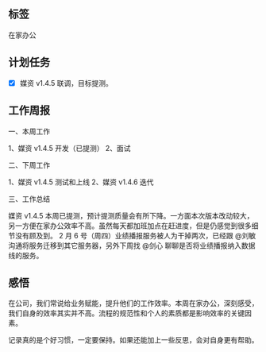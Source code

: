 ## 标签

在家办公

## 计划任务

- [x] 媒资 v1.4.5 联调，目标提测。

## 工作周报

一、本周工作

1、媒资 v1.4.5 开发（已提测）
2、面试

二、下周工作

1、媒资 v1.4.5 测试和上线
2、媒资 v1.4.6 迭代

三、工作总结

媒资 v1.4.5 本周已提测，预计提测质量会有所下降。一方面本次版本改动较大，另一方便在家办公效率不高。虽然每天都加班加点在赶进度，但是仍感觉到很多细节没有顾及到。
2 月 6 号（周四）业绩播报服务被人为干掉两次，已经跟 @刘敏 沟通将服务迁移到其它服务器，另外下周找 @剑心 聊聊是否将业绩播报纳入数据线的服务。

## 感悟

在公司，我们常说给业务赋能，提升他们的工作效率。本周在家办公，深刻感受，我们自身的效率其实并不高。流程的规范性和个人的素质都是影响效率的关键因素。

记录真的是个好习惯，一定要保持。如果还能加上一些反思，会对自身更有帮助。
